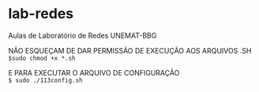 # lab-redes
Aulas de Laboratório de Redes UNEMAT-BBG

NÃO ESQUEÇAM DE DAR PERMISSÃO DE EXECUÇÃO AOS ARQUIVOS .SH</br>
`$sudo chmod +x *.sh`</br>

E PARA EXECUTAR O ARQUIVO DE CONFIGURAÇÃO </br>
`$ sudo ./113config.sh`
